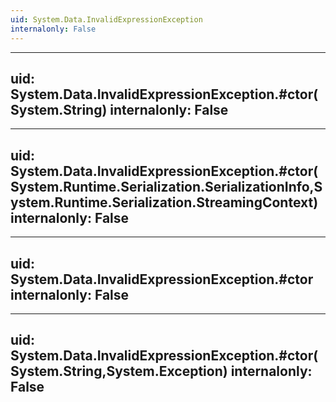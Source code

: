```yaml
---
uid: System.Data.InvalidExpressionException
internalonly: False
---
```


---
uid: System.Data.InvalidExpressionException.#ctor(System.String)
internalonly: False
---

---
uid: System.Data.InvalidExpressionException.#ctor(System.Runtime.Serialization.SerializationInfo,System.Runtime.Serialization.StreamingContext)
internalonly: False
---

---
uid: System.Data.InvalidExpressionException.#ctor
internalonly: False
---

---
uid: System.Data.InvalidExpressionException.#ctor(System.String,System.Exception)
internalonly: False
---
